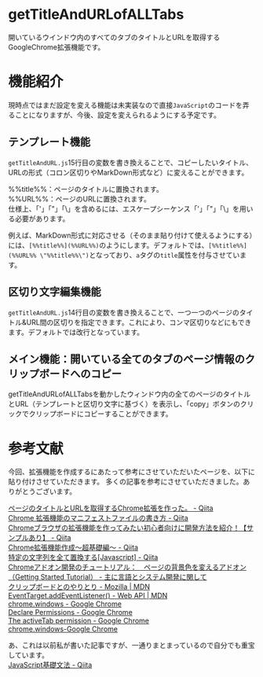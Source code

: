 # getTitleAndURLofALLTabs
 開いているウインドウ内のすべてのタブのタイトルとURLを取得するGoogleChrome拡張機能です。
 
 # 機能紹介
 現時点ではまだ設定を変える機能は未実装なので直接`JavaScript`のコードを弄ることになりますが、今後、設定を変えられるようにする予定です。
 
 ## テンプレート機能
`getTitleAndURL.js`15行目の変数を書き換えることで、コピーしたいタイトル、URLの形式（コロン区切りやMarkDown形式など）に変えることができます。

%%title%%：ページのタイトルに置換されます。  
%%URL%%：ページのURLに置換されます。  
仕様上、「'」「"」「\」を含めるには、エスケープシーケンス「\'」「\"」「\\」を用いる必要があります。

例えば、MarkDown形式に対応させる（そのまま貼り付けて使えるようにする）には、`[%%title%%](%%URL%%)`のようにします。デフォルトでは、`[%%title%%](%%URL%% \"%%title%%\")`となっており、`a`タグの`title`属性を付与させています。

## 区切り文字編集機能
`getTitleAndURL.js`14行目の変数を書き換えることで、一つ一つのページのタイトル&URL間の区切りを指定できます。これにより、コンマ区切りなどにもできます。デフォルトでは改行となっています。

## メイン機能：開いている全てのタブのページ情報のクリップボードへのコピー
getTitleAndURLofALLTabsを動かしたウィンドウ内の全てのページのタイトルとURL（テンプレートと区切り文字に基づく）を表示し、「copy」ボタンのクリックでクリップボードにコピーすることができます。


# 参考文献
今回、拡張機能を作成するにあたって参考にさせていただいたページを、以下に貼り付けさせていただきます。
多くの記事を参考にさせていただきました。ありがとうございます。

[ページのタイトルとURLを取得するChrome拡張を作った。 - Qiita](https://qiita.com/a01sa01to/items/bd7b18b4ec3dc6c46b32 "ページのタイトルとURLを取得するChrome拡張を作った。 - Qiita")  
[Chrome 拡張機能のマニフェストファイルの書き方 - Qiita](https://qiita.com/mdstoy/items/9866544e37987337dc79#options_page "Chrome 拡張機能のマニフェストファイルの書き方 - Qiita")  
[Chromeブラウザの拡張機能を作ってみたい初心者向けに開発方法を紹介！【サンプルあり】 - Qiita](https://qiita.com/guru_taka/items/37a90766f4f845e963e5 "Chromeブラウザの拡張機能を作ってみたい初心者向けに開発方法を紹介！【サンプルあり】 - Qiita")  
[Chrome拡張機能作成〜超基礎編〜 - Qiita](https://qiita.com/Ryo_Suzuki/items/d247008888ef67bdeda8 "Chrome拡張機能作成〜超基礎編〜 - Qiita")  
[特定の文字列を全て置換する[Javascript] - Qiita](https://qiita.com/DecoratedKnight/items/103ab57431b6c448e535 "特定の文字列を全て置換する[Javascript] - Qiita")  
[Chromeアドオン開発のチュートリアル：　ページの背景色を変えるアドオン（Getting Started Tutorial） - 主に言語とシステム開発に関して](https://language-and-engineering.hatenablog.jp/entry/2018/10/22/Chrome%E3%82%A2%E3%83%89%E3%82%AA%E3%83%B3%E9%96%8B%E7%99%BA%E3%81%AE%E3%83%81%E3%83%A5%E3%83%BC%E3%83%88%E3%83%AA%E3%82%A2%E3%83%AB%EF%BC%9A_%E3%83%9A%E3%83%BC%E3%82%B8%E3%81%AE "Chromeアドオン開発のチュートリアル：　ページの背景色を変えるアドオン（Getting Started Tutorial） - 主に言語とシステム開発に関して")  
[クリップボードとのやりとり - Mozilla | MDN](https://developer.mozilla.org/ja/docs/Mozilla/Add-ons/WebExtensions/Interact_with_the_clipboard "クリップボードとのやりとり - Mozilla | MDN")  
[EventTarget.addEventListener() - Web API | MDN](https://developer.mozilla.org/ja/docs/Web/API/EventTarget/addEventListener "EventTarget.addEventListener() - Web API | MDN")  
[chrome.windows - Google Chrome](https://developer.chrome.com/extensions/windows#current-window "chrome.windows - Google Chrome")  
[Declare Permissions - Google Chrome](https://developer.chrome.com/extensions/declare_permissions "Declare Permissions - Google Chrome")  
[The activeTab permission - Google Chrome](https://developer.chrome.com/extensions/activeTab#what-activeTab-allows "The activeTab permission - Google Chrome")  
[chrome.windows-Google Chrome](https://developer.chrome.com/extensions/windows#property-WINDOW_ID_CURRENT "chrome.windows-Google Chrome")  
  

あ、これは以前私が書いた記事ですが、一通りまとまっているので自分でも重宝しています。  
[JavaScript基礎文法 - Qiita](https://qiita.com/yukuduri/items/cff4a1f9c85114600425 "JavaScript基礎文法 - Qiita")  